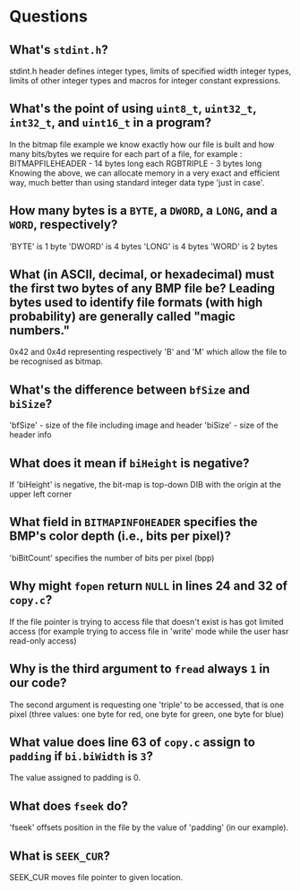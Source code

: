 # Questions

## What's `stdint.h`?

stdint.h header defines integer types, limits of specified width integer types, limits of other integer types
and macros for integer constant expressions.

## What's the point of using `uint8_t`, `uint32_t`, `int32_t`, and `uint16_t` in a program?

In the bitmap file example we know exactly how our file is built and how many bits/bytes we require for each part of a file, for example :
BITMAPFILEHEADER - 14 bytes long
each RGBTRIPLE - 3 bytes long
Knowing the above, we can allocate memory in a very exact and efficient way, much better than using standard integer data type 'just in case'.

## How many bytes is a `BYTE`, a `DWORD`, a `LONG`, and a `WORD`, respectively?

'BYTE' is 1 byte
'DWORD' is 4 bytes
'LONG' is 4 bytes
'WORD' is 2 bytes

## What (in ASCII, decimal, or hexadecimal) must the first two bytes of any BMP file be? Leading bytes used to identify file formats (with high probability) are generally called "magic numbers."

0x42 and 0x4d representing respectively 'B' and 'M' which allow the file to be recognised as bitmap.

## What's the difference between `bfSize` and `biSize`?

'bfSize' - size of the file including image and header
'biSize' - size of the header info

## What does it mean if `biHeight` is negative?

If 'biHeight' is negative, the bit-map is top-down DIB with the origin at the upper left corner

## What field in `BITMAPINFOHEADER` specifies the BMP's color depth (i.e., bits per pixel)?

'biBitCount' specifies the number of bits per pixel (bpp)

## Why might `fopen` return `NULL` in lines 24 and 32 of `copy.c`?

If the file pointer is trying to access file that doesn't exist is has got limited access
(for example trying to access file in 'write' mode while the user hasr read-only access)

## Why is the third argument to `fread` always `1` in our code?

The second argument is requesting one 'triple' to be accessed, that is one pixel (three values: one byte for red,
one byte for green, one byte for blue)

## What value does line 63 of `copy.c` assign to `padding` if `bi.biWidth` is `3`?

The value assigned to padding is 0.

## What does `fseek` do?

'fseek' offsets position in the file by the value of 'padding' (in our example).

## What is `SEEK_CUR`?

SEEK_CUR moves file pointer to given location.
